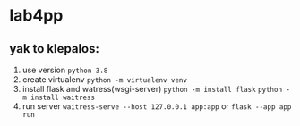 # lab4pp
## yak to klepalos:
  1. use version  ```python 3.8```
  2. create virtualenv ```python -m virtualenv venv```
  3. install flask and watress(wsgi-server) ```python -m install flask``` ```python -m install waitress```
  4. run server ```waitress-serve --host 127.0.0.1 app:app``` or ```flask --app app run```
